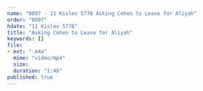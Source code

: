 ```yaml
---
name: "0097 - 11 Kislev 5778 Asking Cohen to Leave for Aliyah"
order: "0097"
hdate: "11 Kislev 5778"
title: "Asking Cohen to Leave for Aliyah"
keywords: []
file:
- ext: ".m4a"
  mime: "video/mp4"
  size: 
  duration: "1:48"
published: true
---
```


